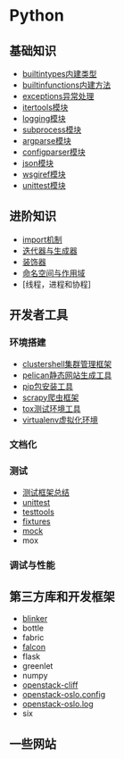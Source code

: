 # Python

## 基础知识

* [builtintypes内建类型](base/builtintypes.md)
* [builtinfunctions内建方法](base/builtinfunctions.md)
* [exceptions异常处理](base/exceptions.md)
* [itertools模块](base/itertools.md)
* [logging模块](base/logging.md)
* [subprocess模块](base/subprocess.md)
* [argparse模块](base/argsparse.md)
* [configparser模块](base/configparser.md)
* [json模块](base/json.md)
* [wsgiref模块](base/wsgiref.md)
* [unittest模块](base/unittest.md)

## 进阶知识

* [import机制](advanced/import.md)
* [迭代器与生成器](advanced/iterator.md)
* [装饰器](advanced/decorator.md)
* [命名空间与作用域](http://python.jobbole.com/81367/)
* [线程，进程和协程]

## 开发者工具

### 环境搭建

* [clustershell集群管理框架](tools/clustershell.md)
* [pelican静态网站生成工具](tools/pelican.md)
* [pip包安装工具](tools/pip.md)
* [scrapy爬虫框架](tools/scrapy.md)
* [tox测试环境工具](tools/tox.md)
* [virtualenv虚拟化环境](tools/virtualenv.md)


### 文档化

### 测试

* [测试框架总结](tools/testframework.md)
* [unittest](base/unittest.md)
* [testtools](modules/testtools.md)
* [fixtures](modules/fixtures.md)
* [mock](modules/mock.md)
* mox


### 调试与性能

## 第三方库和开发框架

* [blinker](modules/blinker.md)
* bottle
* fabric
* [falcon](modules/falcon.md)
* flask
* greenlet
* numpy
* [openstack-cliff](modules/cliff.md)
* [openstack-oslo.config](modules/oslo.config.md)
* [openstack-oslo.log](modules/oslo.log.md)
* six

## 一些网站



